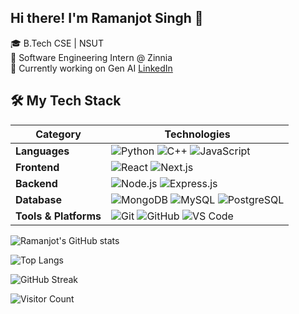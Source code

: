 ## Hi there! I'm Ramanjot Singh 👋

🎓 B.Tech CSE | NSUT  
💼 Software Engineering Intern @ Zinnia  
🔭 Currently working on Gen AI 
[LinkedIn](https://linkedin.com/in/ramanjot-singh-5b574422b/)

## 🛠️ My Tech Stack

| **Category**       | **Technologies**                                                                                                                                       |
|--------------------|--------------------------------------------------------------------------------------------------------------------------------------------------------|
| **Languages**       | ![Python](https://img.shields.io/badge/-Python-05122A?style=flat&logo=python) ![C++](https://img.shields.io/badge/-C++-05122A?style=flat&logo=cplusplus) ![JavaScript](https://img.shields.io/badge/-JavaScript-05122A?style=flat&logo=javascript) |
| **Frontend**        | ![React](https://img.shields.io/badge/-React-05122A?style=flat&logo=react) ![Next.js](https://img.shields.io/badge/-Next.js-05122A?style=flat&logo=next.js) |
| **Backend**         | ![Node.js](https://img.shields.io/badge/-Node.js-05122A?style=flat&logo=node.js) ![Express.js](https://img.shields.io/badge/-Express.js-05122A?style=flat&logo=express) |
| **Database**        | ![MongoDB](https://img.shields.io/badge/-MongoDB-05122A?style=flat&logo=mongodb) ![MySQL](https://img.shields.io/badge/-MySQL-05122A?style=flat&logo=mysql) ![PostgreSQL](https://img.shields.io/badge/-PostgreSQL-05122A?style=flat&logo=postgresql) |
| **Tools & Platforms** | ![Git](https://img.shields.io/badge/-Git-05122A?style=flat&logo=git) ![GitHub](https://img.shields.io/badge/-GitHub-05122A?style=flat&logo=github) ![VS Code](https://img.shields.io/badge/-VS%20Code-05122A?style=flat&logo=visual-studio-code) |



![Ramanjot's GitHub stats](https://github-readme-stats.vercel.app/api?username=rmnvg&show_icons=true&theme=radical)

![Top Langs](https://github-readme-stats.vercel.app/api/top-langs/?username=rmnvg&layout=compact&theme=radical)

![GitHub Streak](https://streak-stats.demolab.com/?user=rmnvg&theme=radical)


![Visitor Count](https://komarev.com/ghpvc/?username=ramanjotsingh247&color=blue)





<!--
**rmnvg/rmnvg** is a ✨ _special_ ✨ repository because its `README.md` (this file) appears on your GitHub profile.

Here are some ideas to get you started:

- 🔭 I’m currently working on ...
- 🌱 I’m currently learning ...
- 👯 I’m looking to collaborate on ...
- 🤔 I’m looking for help with ...
- 💬 Ask me about ...
- 📫 How to reach me: ...
- 😄 Pronouns: ...
- ⚡ Fun fact: ...
-->
